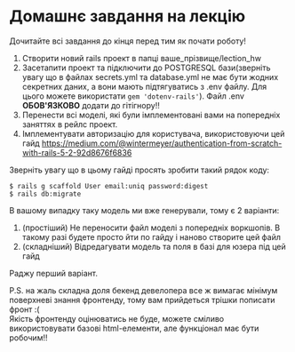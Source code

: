 # Домашнє завдання на лекцію

Дочитайте всі завдання до кінця перед тим як почати роботу!

1. Створити новий rails проект в папці ваше_прізвище/lection_hw
2. Засетапити проект та підключити до POSTGRESQL бази(зверніть увагу що в файлах secrets.yml та database.yml не має бути жодних секретних даних, а вони мають підтягуватись з .env файлу. Для цього можете використати `gem 'dotenv-rails'`). Файл .env **ОБОВ'ЯЗКОВО** додати до гітігнору!! 
2. Перенести всі моделі, які були імплементовані вами на попередніх заняттях в рейлс проект.
3. Імплементувати авторизацію для користувача, використовуючи цей гайд 
https://medium.com/@wintermeyer/authentication-from-scratch-with-rails-5-2-92d8676f6836

Зверніть увагу що в цьому гайді просять зробити такий рядок коду:
```
$ rails g scaffold User email:uniq password:digest
$ rails db:migrate
```

В вашому випадку таку модель ми вже генерували, тому є 2 варіанти:
1. (простіший) Не переносити файл моделі з попередніх воркшопів. В такому разі будете просто йти по гайду і наново створите цей файл
2. (складніший) Відредагувати модель та поля в базі для юзера під цей гайд

Раджу перший варіант.

P.S. на жаль складна доля бекенд девелопера все ж вимагає мінімум поверхневі знання фронтенду, тому вам прийдеться трішки пописати фронт :(   
Якість фронтенду оцінюватись не буде, можете сміливо використовувати базові html-елементи, але функціонал має бути робочим!!
